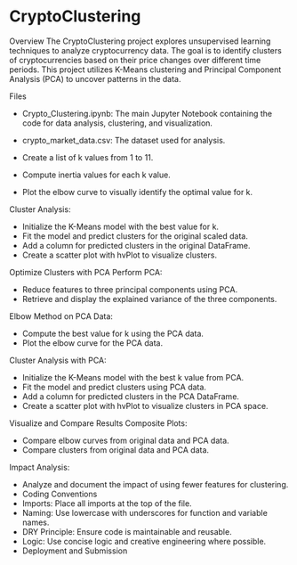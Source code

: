 # CryptoClustering
Overview
The CryptoClustering project explores unsupervised learning techniques to analyze cryptocurrency data. The goal is to identify clusters of cryptocurrencies based on their price changes over different time periods. This project utilizes K-Means clustering and Principal Component Analysis (PCA) to uncover patterns in the data.

Files
- Crypto_Clustering.ipynb: The main Jupyter Notebook containing the code for data analysis, clustering, and visualization.
- crypto_market_data.csv: The dataset used for analysis.

- Create a list of k values from 1 to 11.
- Compute inertia values for each k value.
- Plot the elbow curve to visually identify the optimal value for k.

Cluster Analysis:
- Initialize the K-Means model with the best value for k.
- Fit the model and predict clusters for the original scaled data.
- Add a column for predicted clusters in the original DataFrame.
- Create a scatter plot with hvPlot to visualize clusters.

Optimize Clusters with PCA
Perform PCA:
- Reduce features to three principal components using PCA.
- Retrieve and display the explained variance of the three components.

Elbow Method on PCA Data:
- Compute the best value for k using the PCA data.
- Plot the elbow curve for the PCA data.

Cluster Analysis with PCA:
- Initialize the K-Means model with the best k value from PCA.
- Fit the model and predict clusters using PCA data.
- Add a column for predicted clusters in the PCA DataFrame.
- Create a scatter plot with hvPlot to visualize clusters in PCA space.

Visualize and Compare Results
Composite Plots:
- Compare elbow curves from original data and PCA data.
- Compare clusters from original data and PCA data.

Impact Analysis:
- Analyze and document the impact of using fewer features for clustering.
- Coding Conventions
- Imports: Place all imports at the top of the file.
- Naming: Use lowercase with underscores for function and variable names.
- DRY Principle: Ensure code is maintainable and reusable.
- Logic: Use concise logic and creative engineering where possible.
- Deployment and Submission
